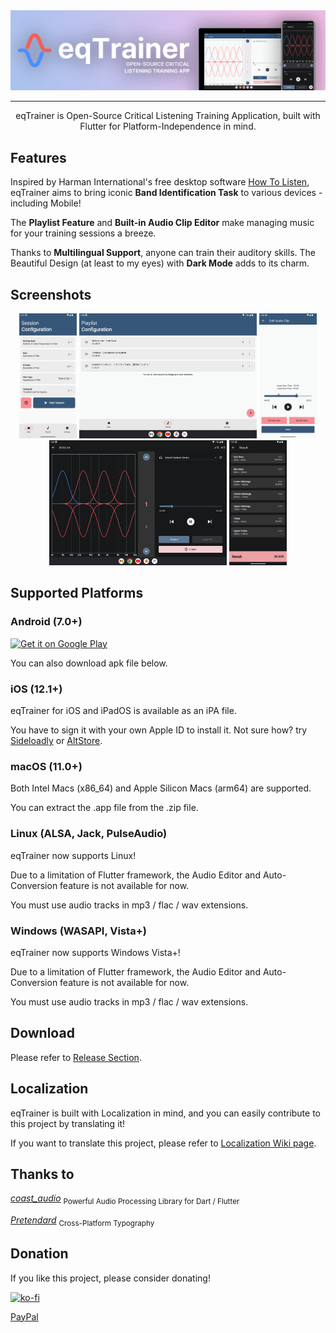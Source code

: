 <div align="center">

<img src="https://raw.githubusercontent.com/potatosalad775/eqTrainer/master/.github/banner.png" alt="banner"/>

-----------------

eqTrainer is Open-Source Critical Listening Training Application, built with Flutter for Platform-Independence in mind.

<div align="left">

## Features

Inspired by Harman International's free desktop software [How To Listen][H2LLink], eqTrainer aims to bring iconic **Band Identification Task** to various devices - including Mobile!

The **Playlist Feature** and **Built-in Audio Clip Editor** make managing music for your training sessions a breeze.

Thanks to **Multilingual Support**, anyone can train their auditory skills. The Beautiful Design (at least to my eyes) with **Dark Mode** adds to its charm.

## Screenshots

<div align="center">
  
[<img src="https://raw.githubusercontent.com/potatosalad775/eqTrainer/master/.github/screenshot/1.png"
      alt="screenshot_1"
      height="200"
   />](https://raw.githubusercontent.com/potatosalad775/eqTrainer/master/.github/screenshot/1.png)
[<img src="https://raw.githubusercontent.com/potatosalad775/eqTrainer/master/.github/screenshot/2.png"
      alt="screenshot_2"
      height="200"
   />](https://raw.githubusercontent.com/potatosalad775/eqTrainer/master/.github/screenshot/2.png)
[<img src="https://raw.githubusercontent.com/potatosalad775/eqTrainer/master/.github/screenshot/3.png"
      alt="screenshot_3"
      height="200"
   />](https://raw.githubusercontent.com/potatosalad775/eqTrainer/master/.github/screenshot/3.png)
[<img src="https://raw.githubusercontent.com/potatosalad775/eqTrainer/master/.github/screenshot/4.png"
      alt="screenshot_4"
      height="200"
   />](https://raw.githubusercontent.com/potatosalad775/eqTrainer/master/.github/screenshot/4.png)
[<img src="https://raw.githubusercontent.com/potatosalad775/eqTrainer/master/.github/screenshot/5.png"
      alt="screenshot_5"
      height="200"
   />](https://raw.githubusercontent.com/potatosalad775/eqTrainer/master/.github/screenshot/5.png)

<div align="left">

## Supported Platforms

### Android (7.0+)

<a href='https://play.google.com/store/apps/details?id=kr.potatosalad775.eq_trainer&pcampaignid=pcampaignidMKT-Other-global-all-co-prtnr-py-PartBadge-Mar2515-1'>
  <img alt='Get it on Google Play' 
       src='https://play.google.com/intl/en_us/badges/static/images/badges/en_badge_web_generic.png'
       width='200'
  />
</a>

You can also download apk file below.

### iOS (12.1+)

eqTrainer for iOS and iPadOS is available as an iPA file.

You have to sign it with your own Apple ID to install it. Not sure how? try [Sideloadly](https://sideloadly.io/) or [AltStore](https://altstore.io/).

### macOS (11.0+)

Both Intel Macs (x86_64) and Apple Silicon Macs (arm64) are supported.

You can extract the .app file from the .zip file.

### Linux (ALSA, Jack, PulseAudio)

eqTrainer now supports Linux!

Due to a limitation of Flutter framework, the Audio Editor and Auto-Conversion feature is not available for now.

You must use audio tracks in mp3 / flac / wav extensions.

### Windows (WASAPI, Vista+)

eqTrainer now supports Windows Vista+!

Due to a limitation of Flutter framework, the Audio Editor and Auto-Conversion feature is not available for now.

You must use audio tracks in mp3 / flac / wav extensions.

## Download

Please refer to [Release Section][RELEASE].

## Localization

eqTrainer is built with Localization in mind, and you can easily contribute to this project by translating it!

If you want to translate this project, please refer to [Localization Wiki page](https://github.com/potatosalad775/eqTrainer/wiki/Localization).

## Thanks to

*[coast_audio](https://github.com/SKKbySSK/coast_audio)* <sub>Powerful Audio Processing Library for Dart / Flutter</sub>

*[Pretendard](https://github.com/orioncactus/pretendard)* <sub>Cross-Platform Typography</sub>

## Donation

If you like this project, please consider donating!

[![ko-fi](https://ko-fi.com/img/githubbutton_sm.svg)](https://ko-fi.com/B0B1N764X)

[PayPal][PAYPAL]

[H2LLink]: http://harmanhowtolisten.blogspot.com/ "How to Listen"
[RELEASE]: https://github.com/potatosalad775/eqTrainer/releases/latest
[PAYPAL]: https://paypal.me/potatosalad775
